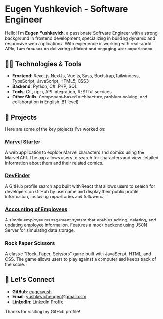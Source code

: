 # Eugen Yushkevich - Software Engineer

Hello! I'm **Eugen Yushkevich**, a passionate Software Engineer with a strong background in frontend development, specializing in building dynamic and responsive web applications. With experience in working with real-world APIs, I am focused on delivering efficient and engaging user experiences.

## 👨‍💻 Technologies & Tools

- **Frontend**: React.js,NextJs, Vue.js, Sass, Bootstrap,Tailwindcss, TypeScript, JavaScript, HTML5, CSS3
- **Backend**: Python, C#, PHP, SQL
- **Tools**: Git, npm, API integration, RESTful services
- **Other Skills**: Component-based architecture, problem-solving, and collaboration in English (B1 level)

## 🌟 Projects

Here are some of the key projects I've worked on:

### [Marvel Starter](https://github.com/eugenyush/marvel_starter)
A web application to explore Marvel characters and comics using the Marvel API. The app allows users to search for characters and view detailed information about them and their related comics.

### [DevFinder](https://github.com/eugenyush/devfinder)
A GitHub profile search app built with React that allows users to search for developers on GitHub by username and display their public profile information, including repositories and followers.

### [Accounting of Employees](https://github.com/eugenyush/AccountingOfEmployees)
A simple employee management system that enables adding, deleting, and updating employee information. Features a mock backend using JSON Server for simulating data storage.

### [Rock Paper Scissors](https://github.com/eugenyush/RockPaperScissors)
A classic "Rock, Paper, Scissors" game built with JavaScript, HTML, and CSS. The game allows users to play against a computer and keeps track of the score.

## 🔗 Let's Connect

- **GitHub**: [eugenyush](https://github.com/eugenyush)
- **Email**: yushkevicheugen@gmail.com
- **LinkedIn**: [LinkedIn Profile](https://www.linkedin.com/in/eugenyush)

Thanks for visiting my GitHub profile!
